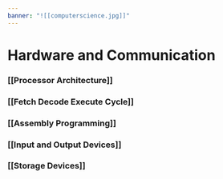 ```yaml
---
banner: "![[computerscience.jpg]]"
---
```

# Hardware and Communication

### [[Processor Architecture]]

### [[Fetch Decode Execute Cycle]]

### [[Assembly Programming]]

### [[Input and Output Devices]]

### [[Storage Devices]]

